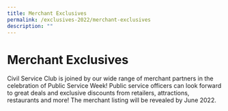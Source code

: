 ```yaml
---
title: Merchant Exclusives
permalink: /exclusives-2022/merchant-exclusives
description: ""
---
```


# Merchant Exclusives

Civil Service Club is joined by our wide range of merchant partners in the celebration of Public Service Week! Public service officers can look forward to great deals and exclusive discounts from retailers, attractions, restaurants and more! The merchant listing will be revealed by June 2022.